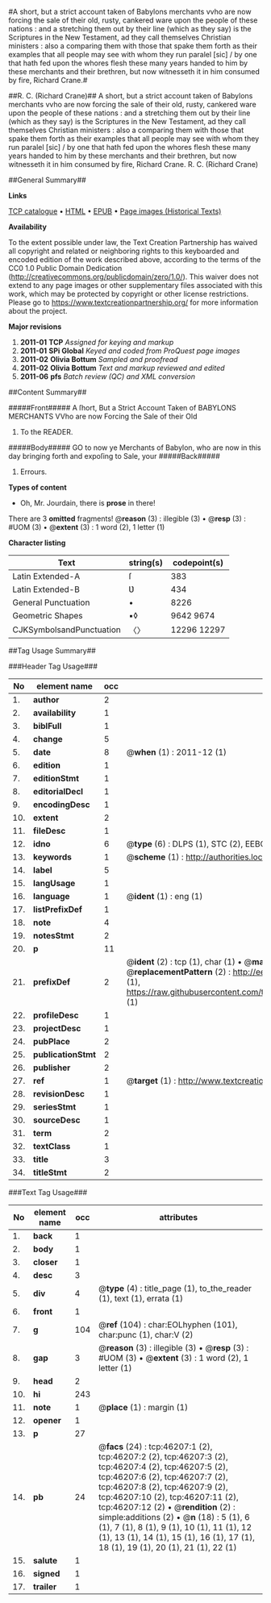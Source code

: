 #A short, but a strict account taken of Babylons merchants vvho are now forcing the sale of their old, rusty, cankered ware upon the people of these nations : and a stretching them out by their line (which as they say) is the Scriptures in the New Testament, ad they call themselves Christian ministers : also a comparing them with those that spake them forth as their examples that all people may see with whom they run paralel [sic] / by one that hath fed upon the whores flesh these many years handed to him by these merchants and their brethren, but now witnesseth it in him consumed by fire, Richard Crane.#

##R. C. (Richard Crane)##
A short, but a strict account taken of Babylons merchants vvho are now forcing the sale of their old, rusty, cankered ware upon the people of these nations : and a stretching them out by their line (which as they say) is the Scriptures in the New Testament, ad they call themselves Christian ministers : also a comparing them with those that spake them forth as their examples that all people may see with whom they run paralel [sic] / by one that hath fed upon the whores flesh these many years handed to him by these merchants and their brethren, but now witnesseth it in him consumed by fire, Richard Crane.
R. C. (Richard Crane)

##General Summary##

**Links**

[TCP catalogue](http://www.ota.ox.ac.uk/tcp/)  • 
[HTML](http://tei.it.ox.ac.uk/tcp/Texts-HTML/free/A34/A34918.html)  • 
[EPUB](http://tei.it.ox.ac.uk/tcp/Texts-EPUB/free/A34/A34918.epub) • 
[Page images (Historical Texts)](https://historicaltexts.jisc.ac.uk/eebo-11062622e)

**Availability**

To the extent possible under law, the Text Creation Partnership has waived all copyright and related or neighboring rights to this keyboarded and encoded edition of the work described above, according to the terms of the CC0 1.0 Public Domain Dedication (http://creativecommons.org/publicdomain/zero/1.0/). This waiver does not extend to any page images or other supplementary files associated with this work, which may be protected by copyright or other license restrictions. Please go to https://www.textcreationpartnership.org/ for more information about the project.

**Major revisions**

1. __2011-01__ __TCP__ *Assigned for keying and markup*
1. __2011-01__ __SPi Global__ *Keyed and coded from ProQuest page images*
1. __2011-02__ __Olivia Bottum__ *Sampled and proofread*
1. __2011-02__ __Olivia Bottum__ *Text and markup reviewed and edited*
1. __2011-06__ __pfs__ *Batch review (QC) and XML conversion*

##Content Summary##

#####Front#####
A ſhort, But a Strict Account Taken of BABYLONS MERCHANTS VVho are now Forcing the Sale of their Old
1. To the READER.

#####Body#####
GO to now ye Merchants of Babylon, who are now in this day bringing forth and expoſing to Sale, your
#####Back#####

1. Errours.

**Types of content**

  * Oh, Mr. Jourdain, there is **prose** in there!

There are 3 **omitted** fragments! 
 @__reason__ (3) : illegible (3)  •  @__resp__ (3) : #UOM (3)  •  @__extent__ (3) : 1 word (2), 1 letter (1)

**Character listing**


|Text|string(s)|codepoint(s)|
|---|---|---|
|Latin Extended-A|ſ|383|
|Latin Extended-B|Ʋ|434|
|General Punctuation|•|8226|
|Geometric Shapes|▪◊|9642 9674|
|CJKSymbolsandPunctuation|〈〉|12296 12297|

##Tag Usage Summary##

###Header Tag Usage###

|No|element name|occ|attributes|
|---|---|---|---|
|1.|__author__|2||
|2.|__availability__|1||
|3.|__biblFull__|1||
|4.|__change__|5||
|5.|__date__|8| @__when__ (1) : 2011-12 (1)|
|6.|__edition__|1||
|7.|__editionStmt__|1||
|8.|__editorialDecl__|1||
|9.|__encodingDesc__|1||
|10.|__extent__|2||
|11.|__fileDesc__|1||
|12.|__idno__|6| @__type__ (6) : DLPS (1), STC (2), EEBO-CITATION (1), OCLC (1), VID (1)|
|13.|__keywords__|1| @__scheme__ (1) : http://authorities.loc.gov/ (1)|
|14.|__label__|5||
|15.|__langUsage__|1||
|16.|__language__|1| @__ident__ (1) : eng (1)|
|17.|__listPrefixDef__|1||
|18.|__note__|4||
|19.|__notesStmt__|2||
|20.|__p__|11||
|21.|__prefixDef__|2| @__ident__ (2) : tcp (1), char (1)  •  @__matchPattern__ (2) : ([0-9\-]+):([0-9IVX]+) (1), (.+) (1)  •  @__replacementPattern__ (2) : http://eebo.chadwyck.com/downloadtiff?vid=$1&page=$2 (1), https://raw.githubusercontent.com/textcreationpartnership/Texts/master/tcpchars.xml#$1 (1)|
|22.|__profileDesc__|1||
|23.|__projectDesc__|1||
|24.|__pubPlace__|2||
|25.|__publicationStmt__|2||
|26.|__publisher__|2||
|27.|__ref__|1| @__target__ (1) : http://www.textcreationpartnership.org/docs/. (1)|
|28.|__revisionDesc__|1||
|29.|__seriesStmt__|1||
|30.|__sourceDesc__|1||
|31.|__term__|2||
|32.|__textClass__|1||
|33.|__title__|3||
|34.|__titleStmt__|2||


###Text Tag Usage###

|No|element name|occ|attributes|
|---|---|---|---|
|1.|__back__|1||
|2.|__body__|1||
|3.|__closer__|1||
|4.|__desc__|3||
|5.|__div__|4| @__type__ (4) : title_page (1), to_the_reader (1), text (1), errata (1)|
|6.|__front__|1||
|7.|__g__|104| @__ref__ (104) : char:EOLhyphen (101), char:punc (1), char:V (2)|
|8.|__gap__|3| @__reason__ (3) : illegible (3)  •  @__resp__ (3) : #UOM (3)  •  @__extent__ (3) : 1 word (2), 1 letter (1)|
|9.|__head__|2||
|10.|__hi__|243||
|11.|__note__|1| @__place__ (1) : margin (1)|
|12.|__opener__|1||
|13.|__p__|27||
|14.|__pb__|24| @__facs__ (24) : tcp:46207:1 (2), tcp:46207:2 (2), tcp:46207:3 (2), tcp:46207:4 (2), tcp:46207:5 (2), tcp:46207:6 (2), tcp:46207:7 (2), tcp:46207:8 (2), tcp:46207:9 (2), tcp:46207:10 (2), tcp:46207:11 (2), tcp:46207:12 (2)  •  @__rendition__ (2) : simple:additions (2)  •  @__n__ (18) : 5 (1), 6 (1), 7 (1), 8 (1), 9 (1), 10 (1), 11 (1), 12 (1), 13 (1), 14 (1), 15 (1), 16 (1), 17 (1), 18 (1), 19 (1), 20 (1), 21 (1), 22 (1)|
|15.|__salute__|1||
|16.|__signed__|1||
|17.|__trailer__|1||
